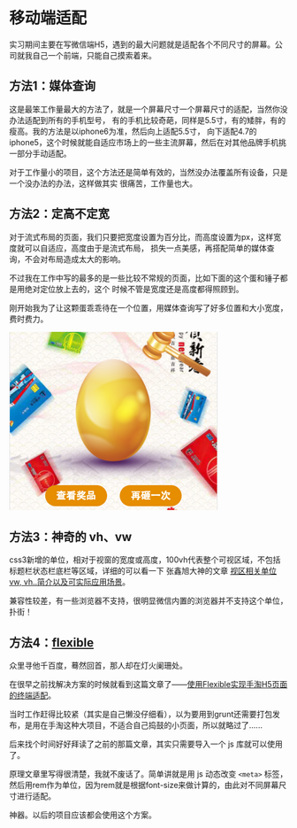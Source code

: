 # 移动端适配
实习期间主要在写微信端H5，遇到的最大问题就是适配各个不同尺寸的屏幕。公司就我自己一个前端，只能自己摸索着来。

## 方法1：媒体查询
这是最笨工作量最大的方法了，就是一个屏幕尺寸一个屏幕尺寸的适配，当然你没办法适配到所有的手机型号，
有的手机比较奇葩，同样是5.5寸，有的矮胖，有的瘦高。我的方法是以iphone6为准，然后向上适配5.5寸，
向下适配4.7的iphone5，这个时候就能自适应市场上的一些主流屏幕，然后在对其他品牌手机挑一部分手动适配。

对于工作量小的项目，这个方法还是简单有效的，当然没办法覆盖所有设备，只是一个没办法的办法，这样做其实
很痛苦，工作量也大。

## 方法2：定高不定宽
对于流式布局的页面，我们只要把宽度设置为百分比，而高度设置为px，这样宽度就可以自适应，高度由于是流式布局，
损失一点美感，再搭配简单的媒体查询，不会对布局造成太大的影响。

不过我在工作中写的最多的是一些比较不常规的页面，比如下面的这个蛋和锤子都是用绝对定位放上去的，这个
时候不管是宽度还是高度都得照顾到。

刚开始我为了让这颗蛋乖乖待在一个位置，用媒体查询写了好多位置和大小宽度，费时费力。

![egg](egg.png)

## 方法3：神奇的 vh、vw
css3新增的单位，相对于视窗的宽度或高度，100vh代表整个可视区域，不包括标题栏状态栏底栏等区域，详细的可以看一下
张鑫旭大神的文章 [视区相关单位vw, vh..简介以及可实际应用场景](http://www.zhangxinxu.com/wordpress/2012/09/new-viewport-relative-units-vw-vh-vm-vmin/)。

兼容性较差，有一些浏览器不支持，很明显微信内置的浏览器并不支持这个单位，扑街！

## 方法4：[flexible](https://github.com/amfe/lib-flexible)
众里寻他千百度，蓦然回首，那人却在灯火阑珊处。

在很早之前找解决方案的时候就看到这篇文章了——[使用Flexible实现手淘H5页面的终端适配](https://github.com/amfe/article/issues/17)。

当时工作赶得比较紧（其实是自己懒没仔细看），以为要用到grunt还需要打包发布，是用在手淘这种大项目，不适合自己捣鼓的小页面，所以就略过了......

后来找个时间好好拜读了之前的那篇文章，其实只需要导入一个 js 库就可以使用了。

原理文章里写得很清楚，我就不废话了。简单讲就是用 js 动态改变 `<meta>` 标签，然后用rem作为单位，因为rem就是根据font-size来做计算的，由此对不同屏幕尺寸进行适配。

神器。以后的项目应该都会使用这个方案。
